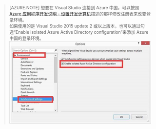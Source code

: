 >[AZURE.NOTE] 想要在 Visual Studio 连接到 Azure 中国，可以按照 [Azure 应用程序开发说明 - 设置开发计算机](/documentation/articles/developerdifferences/#confdevcomp)描述的那样修改注册表来改变登录环境。
><br/>如果使用的是 Visual Studio 2015 update 2 或以上版本，也可以通过勾选“Enable isolated Azure Active Directory configuration”来添加 Azure 中国的登录环境。
><br/>![enable-isolated-azure-active-directory-configuration](./media/azure-visual-studio-login-guide/enable-isolated-azure-active-directory-configuration.jpg)